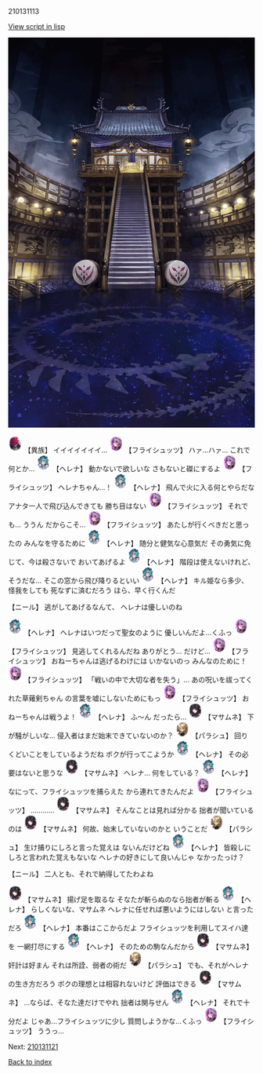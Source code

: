 210131113

[View script in lisp](../scripts/210131113.txt)

![masamune_arena.png](../images/backgrounds/masamune_arena.png)

<img src="../images/units/5809801.png" alt="5809801.png" height="34"/>
【異族】
イイイイイイイ…

<img src="../images/units/5502721.png" alt="5502721.png" height="34"/>
【フライシュッツ】
ハァ…ハァ…
これで何とか…

<img src="../images/units/5302811.png" alt="5302811.png" height="34"/>
【ヘレナ】
動かないで欲しいな
さもないと磔にするよ

<img src="../images/units/5502721.png" alt="5502721.png" height="34"/>
【フライシュッツ】
ヘレナちゃん…！

<img src="../images/units/5302811.png" alt="5302811.png" height="34"/>
【ヘレナ】
飛んで火に入る何とやらだな
アナタ一人で飛び込んできても
勝ち目はない

<img src="../images/units/5502721.png" alt="5502721.png" height="34"/>
【フライシュッツ】
それでも…
ううん
だからこそ…

<img src="../images/units/5502721.png" alt="5502721.png" height="34"/>
【フライシュッツ】
あたしが行くべきだと思ったの
みんなを守るために

<img src="../images/units/5302811.png" alt="5302811.png" height="34"/>
【ヘレナ】
随分と健気な心意気だ
その勇気に免じて、今は殺さないで
おいてあげるよ

<img src="../images/units/5302811.png" alt="5302811.png" height="34"/>
【ヘレナ】
階段は使えないけれど、そうだな…
そこの窓から飛び降りるといい

<img src="../images/units/5302811.png" alt="5302811.png" height="34"/>
【ヘレナ】
キル姫なら多少、怪我をしても
死なずに済むだろう
ほら、早く行くんだ

【ニール】
逃がしてあげるなんて、
ヘレナは優しいのね

<img src="../images/units/5302811.png" alt="5302811.png" height="34"/>
【ヘレナ】
ヘレナはいつだって聖女のように
優しいんだよ…くふっ

<img src="../images/units/5502721.png" alt="5502721.png" height="34"/>
【フライシュッツ】
見逃してくれるんだね
ありがとう…
だけど…

<img src="../images/units/5502721.png" alt="5502721.png" height="34"/>
【フライシュッツ】
おねーちゃんは逃げるわけには
いかないのっ
みんなのために！

<img src="../images/units/5502721.png" alt="5502721.png" height="34"/>
【フライシュッツ】
「戦いの中で大切な者を失う」…
あの呪いを祓ってくれた草薙剣ちゃん
の言葉を嘘にしないためにもっ

<img src="../images/units/5502721.png" alt="5502721.png" height="34"/>
【フライシュッツ】
おねーちゃんは戦うよ！

<img src="../images/units/5302811.png" alt="5302811.png" height="34"/>
【ヘレナ】
ふ～ん
だったら…

<img src="../images/units/5100131.png" alt="5100131.png" height="34"/>
【マサムネ】
下が騒がしいな…
侵入者はまだ始末できていないのか？

<img src="../images/units/5200431.png" alt="5200431.png" height="34"/>
【パラシュ】
回りくどいことをしているようだね
ボクが行ってこようか

<img src="../images/units/5302811.png" alt="5302811.png" height="34"/>
【ヘレナ】
その必要はないと思うな

<img src="../images/units/5100131.png" alt="5100131.png" height="34"/>
【マサムネ】
ヘレナ…
何をしている？

<img src="../images/units/5302811.png" alt="5302811.png" height="34"/>
【ヘレナ】
なにって、フライシュッツを捕らえた
から連れてきたんだよ

<img src="../images/units/5502721.png" alt="5502721.png" height="34"/>
【フライシュッツ】
…………

<img src="../images/units/5100131.png" alt="5100131.png" height="34"/>
【マサムネ】
そんなことは見れば分かる
拙者が聞いているのは

<img src="../images/units/5100131.png" alt="5100131.png" height="34"/>
【マサムネ】
何故、始末していないのかと
いうことだ

<img src="../images/units/5200431.png" alt="5200431.png" height="34"/>
【パラシュ】
生け捕りにしろと言った覚えは
ないんだけどね

<img src="../images/units/5302811.png" alt="5302811.png" height="34"/>
【ヘレナ】
皆殺しにしろと言われた覚えもないな
ヘレナの好きにして良いんじゃ
なかったっけ？

【ニール】
二人とも、それで納得してたわよね

<img src="../images/units/5100131.png" alt="5100131.png" height="34"/>
【マサムネ】
揚げ足を取るな
そなたが斬らぬのなら拙者が斬る

<img src="../images/units/5302811.png" alt="5302811.png" height="34"/>
【ヘレナ】
らしくないな、マサムネ
ヘレナに任せれば悪いようにはしない
と言っただろ

<img src="../images/units/5302811.png" alt="5302811.png" height="34"/>
【ヘレナ】
本番はここからだよ
フライシュッツを利用してスイハ達を
一網打尽にする

<img src="../images/units/5302811.png" alt="5302811.png" height="34"/>
【ヘレナ】
そのための駒なんだから

<img src="../images/units/5100131.png" alt="5100131.png" height="34"/>
【マサムネ】
奸計は好まん
それは所詮、弱者の術だ

<img src="../images/units/5200431.png" alt="5200431.png" height="34"/>
【パラシュ】
でも、それがヘレナの生き方だろう
ボクの理想とは相容れないけど
評価はできる

<img src="../images/units/5100131.png" alt="5100131.png" height="34"/>
【マサムネ】
…ならば、そなた達だけでやれ
拙者は関与せん

<img src="../images/units/5302811.png" alt="5302811.png" height="34"/>
【ヘレナ】
それで十分だよ
じゃあ…フライシュッツに少し
質問しようかな…くふっ

<img src="../images/units/5502721.png" alt="5502721.png" height="34"/>
【フライシュッツ】
ううっ…

Next: [210131121](210131121.md)

[Back to index](index.md)
